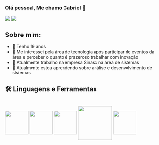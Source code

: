 ### Olá pessoal, Me chamo Gabriel 👋
<div>
  <a href = "mailto:gabrielpaganidesouza@gmail.com"><img src="https://img.shields.io/badge/-Gmail-%23333?style=for-the-badge&logo=gmail&logoColor=white" target="_blank"></a>
  <a href="https://instagram.com/gpagani_" target="_blank"><img src="https://img.shields.io/badge/-Instagram-%23E4405F?style=for-the-badge&logo=instagram&logoColor=white" target="_blank"></a>
</div>

## Sobre mim:
- 🎂 Tenho 19 anos
- 👀 Me interessei pela área de tecnologia após participar de eventos da área e perceber o quanto é prazeroso trabalhar com inovação
- 🔭 Atualmente trabalho na empresa Sinasc na área de sistemas
- 🌱 Atualmente estou aprendendo sobre análise e desenvolvimento de sistemas

## 🛠️ Linguagens e Ferramentas
<div>
  <div style="display: inline_block"><br>
  <img align="center" height="75" width="75" src="https://static-00.iconduck.com/assets.00/sql-database-sql-azure-icon-1955x2048-4pmty46t.png" />
  <img align="center" height="75" width="75" src="https://cdn.iconscout.com/icon/free/png-256/free-python-logo-icon-download-in-svg-png-gif-file-formats--technology-social-media-vol-5-pack-logos-icons-3030224.png?f=webp&w=256">         
  <img align="center" height="75" width="75" src="https://skillforge.com/wp-content/uploads/2021/01/Power_BI-300x300.png" />
  <img align="center" height="110" width="110" src="https://logodownload.org/wp-content/uploads/2020/04/excel-logo-0.png" />
  <img align="center" height="75" width="75" src="https://logodownload.org/wp-content/uploads/2023/04/chatgpt-logo.png"> 
</div>

